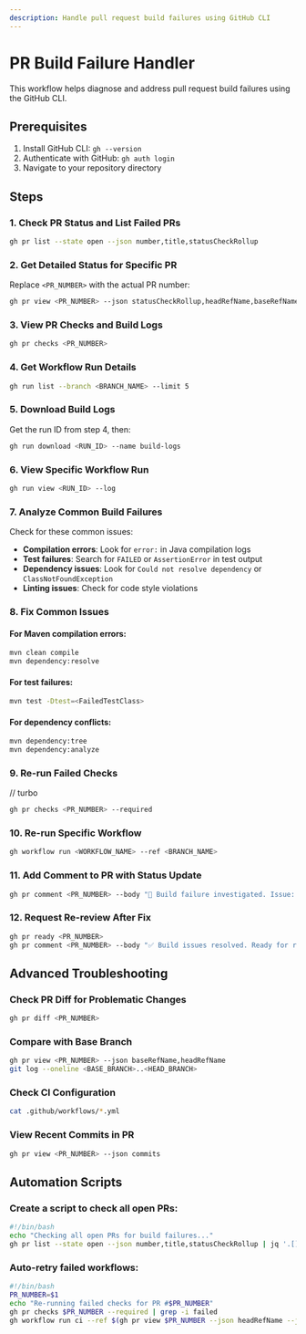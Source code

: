 ```yaml
---
description: Handle pull request build failures using GitHub CLI
---
```


# PR Build Failure Handler

This workflow helps diagnose and address pull request build failures using the GitHub CLI.

## Prerequisites

1. Install GitHub CLI: `gh --version`
2. Authenticate with GitHub: `gh auth login`
3. Navigate to your repository directory

## Steps

### 1. Check PR Status and List Failed PRs
```bash
gh pr list --state open --json number,title,statusCheckRollup
```

### 2. Get Detailed Status for Specific PR
Replace `<PR_NUMBER>` with the actual PR number:
```bash
gh pr view <PR_NUMBER> --json statusCheckRollup,headRefName,baseRefName
```

### 3. View PR Checks and Build Logs
```bash
gh pr checks <PR_NUMBER>
```

### 4. Get Workflow Run Details
```bash
gh run list --branch <BRANCH_NAME> --limit 5
```

### 5. Download Build Logs
Get the run ID from step 4, then:
```bash
gh run download <RUN_ID> --name build-logs
```

### 6. View Specific Workflow Run
```bash
gh run view <RUN_ID> --log
```

### 7. Analyze Common Build Failures

Check for these common issues:
- **Compilation errors**: Look for `error:` in Java compilation logs
- **Test failures**: Search for `FAILED` or `AssertionError` in test output
- **Dependency issues**: Look for `Could not resolve dependency` or `ClassNotFoundException`
- **Linting issues**: Check for code style violations

### 8. Fix Common Issues

#### For Maven compilation errors:
```bash
mvn clean compile
mvn dependency:resolve
```

#### For test failures:
```bash
mvn test -Dtest=<FailedTestClass>
```

#### For dependency conflicts:
```bash
mvn dependency:tree
mvn dependency:analyze
```

### 9. Re-run Failed Checks
// turbo
```bash
gh pr checks <PR_NUMBER> --required
```

### 10. Re-run Specific Workflow
```bash
gh workflow run <WORKFLOW_NAME> --ref <BRANCH_NAME>
```

### 11. Add Comment to PR with Status Update
```bash
gh pr comment <PR_NUMBER> --body "🔧 Build failure investigated. Issue: [describe issue]. Status: [Fixed/In Progress]"
```

### 12. Request Re-review After Fix
```bash
gh pr ready <PR_NUMBER>
gh pr comment <PR_NUMBER> --body "✅ Build issues resolved. Ready for review."
```

## Advanced Troubleshooting

### Check PR Diff for Problematic Changes
```bash
gh pr diff <PR_NUMBER>
```

### Compare with Base Branch
```bash
gh pr view <PR_NUMBER> --json baseRefName,headRefName
git log --oneline <BASE_BRANCH>..<HEAD_BRANCH>
```

### Check CI Configuration
```bash
cat .github/workflows/*.yml
```

### View Recent Commits in PR
```bash
gh pr view <PR_NUMBER> --json commits
```

## Automation Scripts

### Create a script to check all open PRs:
```bash
#!/bin/bash
echo "Checking all open PRs for build failures..."
gh pr list --state open --json number,title,statusCheckRollup | jq '.[] | select(.statusCheckRollup.state == "FAILURE") | {number, title}'
```

### Auto-retry failed workflows:
```bash
#!/bin/bash
PR_NUMBER=$1
echo "Re-running failed checks for PR #$PR_NUMBER"
gh pr checks $PR_NUMBER --required | grep -i failed
gh workflow run ci --ref $(gh pr view $PR_NUMBER --json headRefName --jq .headRefName)
```

